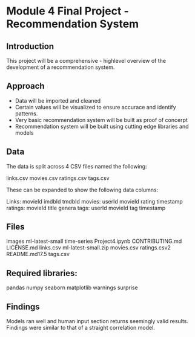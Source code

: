 # Module 4 Final Project - Recommendation System 


## Introduction

This project will be a comprehensive - highlevel overview of the development of a recommendation system. 

## Approach

- Data will be imported and cleaned 
- Certain values will be visualized to ensure accurace and identify patterns. 
- Very basic recommendation system will be built as proof of concerpt 
- Recommendation system will be built using cutting edge libraries and models 

## Data 
The data is split across 4 CSV files named the following: 

links.csv
movies.csv
ratings.csv
tags.csv

These can be expanded to show the following data columns: 

Links: movieId  imdbId   tmdbId
movies: userId  movieId  rating  timestamp
ratings: movieId   title   genera 
tags: userId  movieId   tag   timestamp

## Files
images
ml-latest-small 
time-series 
Project4.ipynb
CONTRIBUTING.md
LICENSE.md
links.csv
ml-latest-small.zip
movies.csv
ratings.csv2
README.md17.5 
tags.csv


## Required libraries: 
pandas
numpy
seaborn
matplotlib
warnings
surprise 

## Findings 
Models ran well and human input section returns seemingly valid results. 
Findings were similar to that of a straight correlation model. 

